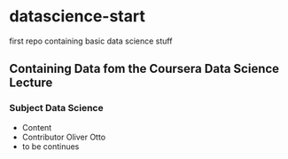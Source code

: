 datascience-start
=================

first repo containing basic data science stuff

## Containing Data fom the Coursera Data Science Lecture
### Subject Data Science 

* Content
* Contributor Oliver Otto
* to be continues

